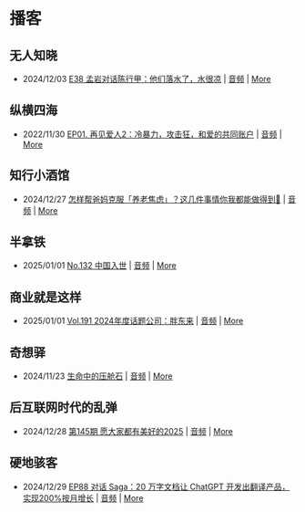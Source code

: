 # 播客

## 无人知晓
- 2024/12/03 [E38 孟岩对话陈行甲：他们落水了，水很凉](https://www.xiaoyuzhoufm.com/episode/674993fcc3b2a2f334681d1c) | [音频](https://dts-api.xiaoyuzhoufm.com/track/611719d3cb0b82e1df0ad29e/674993fcc3b2a2f334681d1c/media.xyzcdn.net/ltQLGAGNRRRTiQZqd_ZmhAAewLcp.m4a) | [More](channels/%E6%97%A0%E4%BA%BA%E7%9F%A5%E6%99%93.md)

## 纵横四海
- 2022/11/30 [EP01. 再见爱人2：冷暴力，攻击狂，和爱的共同账户](https://www.ximalaya.com/sound/592716797) | [音频](https://aod.cos.tx.xmcdn.com/storages/26c6-audiofreehighqps/E9/4E/GKwRIUEHXOodAq7-QQHYdhCw-aacv2-48K.m4a) | [More](channels/%E7%BA%B5%E6%A8%AA%E5%9B%9B%E6%B5%B7.md)

## 知行小酒馆
- 2024/12/27 [怎样帮爸妈克服「养老焦虑」？这几件事情你我都能做得到💪](https://www.xiaoyuzhoufm.com/episode/676e442e15a5fd520efb0a5a) | [音频](https://dts-api.xiaoyuzhoufm.com/track/6013f9f58e2f7ee375cf4216/676e442e15a5fd520efb0a5a/media.xyzcdn.net/lltnCdPesvGwxLYh_u9v_sXSeL8p.m4a) | [More](channels/%E7%9F%A5%E8%A1%8C%E5%B0%8F%E9%85%92%E9%A6%86.md)

## 半拿铁
- 2025/01/01 [No.132 ️ 中国入世](https://www.ximalaya.com/sound/789355692) | [音频](https://tk.wavpub.com/WPDL_ycCCHHgSUujHLjUYfBVERJRuAgSKEnUrQgbNHKKbDbVcQxNyefbZMYVgyv-91.m4a) | [More](channels/%E5%8D%8A%E6%8B%BF%E9%93%81.md)

## 商业就是这样
- 2025/01/01 [Vol.191 2024年度话题公司：胖东来](https://www.ximalaya.com/sound/789489505) | [音频](https://aod.cos.tx.xmcdn.com/storages/e6d7-audiofreehighqps/93/C1/GKwRIasLSymsASmfpgNK0BpC.m4a) | [More](channels/%E5%95%86%E4%B8%9A%E5%B0%B1%E6%98%AF%E8%BF%99%E6%A0%B7.md)

## 奇想驿
- 2024/11/23 [生命中的压舱石](https://www.xiaoyuzhoufm.com/episode/67403d1d11045e78e5105c6f) | [音频](https://dts-api.xiaoyuzhoufm.com/track/6034daea97755b8fc9c66480/67403d1d11045e78e5105c6f/media.xyzcdn.net/lmERsWF4hFJGK9PjHGzOwQnbz-Ge.m4a) | [More](channels/%E5%A5%87%E6%83%B3%E9%A9%BF.md)

## 后互联网时代的乱弹
- 2024/12/28 [第145期 愿大家都有美好的2025](https://hosting.wavpub.cn/pie/ep145/) | [音频](https://tk.wavpub.com/WPDL_nRJJudesarQTnNENmZmVhLJNVeFpmDtSeYRZJcTURjRWAWCXQcdzRFpWrH-3c.mp3) | [More](channels/%E5%90%8E%E4%BA%92%E8%81%94%E7%BD%91%E6%97%B6%E4%BB%A3%E7%9A%84%E4%B9%B1%E5%BC%B9.md)

## 硬地骇客
- 2024/12/29 [EP88 对话 Saga：20 万字文档让 ChatGPT 开发出翻译产品，实现200%按月增长](https://www.xiaoyuzhoufm.com/episode/676e3f7615a5fd520ef9ab78) | [音频](https://dts-api.xiaoyuzhoufm.com/track/640ee2438be5d40013fe4a87/676e3f7615a5fd520ef9ab78/media.xyzcdn.net/ltaRiR3vuqGxaDqqN46f31PFKV8b.m4a) | [More](channels/%E7%A1%AC%E5%9C%B0%E9%AA%87%E5%AE%A2.md)

